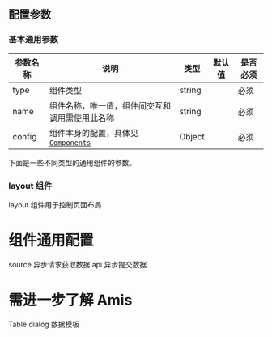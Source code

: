 ## 配置参数

### 基本通用参数
参数名称 | 说明 | 类型 | 默认值 | 是否必须
--------|-----|------|--------|----
type | 组件类型 | string | | 必须 
name | 组件名称，唯一值，组件间交互和调用需使用此名称 | string | | 必须 
config | 组件本身的配置，具体见 [`Components`](#/Component/) | Object | | 必须 

下面是一些不同类型的通用组件的参数。

### layout 组件
layout 组件用于控制页面布局


# 组件通用配置
source      异步请求获取数据
api         异步提交数据




# 需进一步了解 Amis
Table
dialog
数据模板

